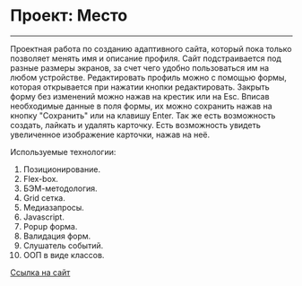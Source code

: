 # Проект: Место

------
Проектная работа по созданию адаптивного сайта, 
который пока только позволяет менять имя и описание профиля.
Сайт подстраивается под разные размеры экранов, за счет чего
удобно пользоваться им на любом устройстве.
Редактировать профиль можно с помощью формы, которая открывается
при нажатии кнопки редактировать. Закрыть форму без изменений можно нажав на крестик 
или на Esc.
Вписав необходимые данные в поля формы, их можно сохранить
нажав на кнопку "Сохранить" или на клавишу Enter.
Так же есть возможность создать, лайкать и удалять карточку.
Есть возможность увидеть увеличенное изображение карточки, нажав на неё.

Используемые технологии:
1. Позиционирование.
2. Flex-box.
3. БЭМ-методология.
4. Grid сетка.
5. Медиазапросы.
6. Javascript.
7. Popup форма.
8. Валидация форм.
9. Слушатель событий.
10. ООП в виде классов.

[Ссылка на сайт](https://messar21.github.io/mesto/)


